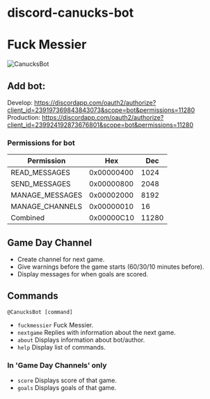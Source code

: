 # discord-canucks-bot
# Fuck Messier

![CanucksBot](https://cdn.discordapp.com/attachments/239331036364931073/239335602191990784/unknown.png)

## Add bot:

Develop: https://discordapp.com/oauth2/authorize?client_id=239197369843843073&scope=bot&permissions=11280
Production: https://discordapp.com/oauth2/authorize?client_id=239924192873676801&scope=bot&permissions=11280

### Permissions for bot

| Permission      | Hex        | Dec   |
|-----------------|------------|-------|
| READ_MESSAGES   | 0x00000400 | 1024  |
| SEND_MESSAGES   | 0x00000800 | 2048  |
| MANAGE_MESSAGES | 0x00002000 | 8192  |
| MANAGE_CHANNELS | 0x00000010 | 16    |
| Combined        | 0x00000C10 | 11280 |

## Game Day Channel
- Create channel for next game.
- Give warnings before the game starts (60/30/10 minutes before).
- Display messages for when goals are scored.

## Commands
`@CanucksBot [command]`
- `fuckmessier` Fuck Messier.
- `nextgame` Replies with information about the next game.
- `about` Displays information about bot/author.
- `help` Display list of commands.
### In 'Game Day Channels' only
- `score` Displays score of that game.
- `goals` Displays goals of that game.